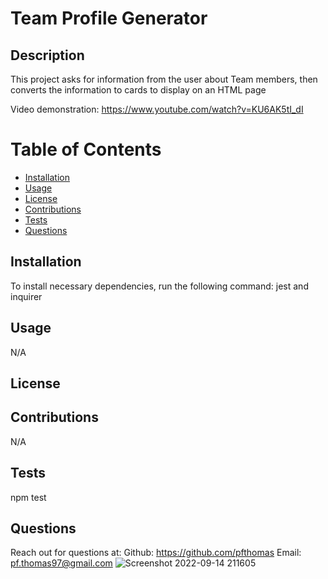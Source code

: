
# Team Profile Generator

## Description
This project asks for information from the user about Team members, then converts the information to cards to display on an HTML page

Video demonstration: https://www.youtube.com/watch?v=KU6AK5tI_dI
# Table of Contents
* [Installation](#installation)
* [Usage](#usage)
* [License](#license)
* [Contributions](#contributions)
* [Tests](#tests)
* [Questions](#questions)

## Installation
To install necessary dependencies, run the following command:
jest and inquirer

## Usage
N/A

## License 

## Contributions
N/A

## Tests
npm test
## Questions 
Reach out for questions at:
Github: https://github.com/pfthomas
Email: pf.thomas97@gmail.com
![Screenshot 2022-09-14 211605](https://user-images.githubusercontent.com/78826836/190290561-367c14c3-c56e-4b4c-8714-40aa8d92c63e.jpg)
